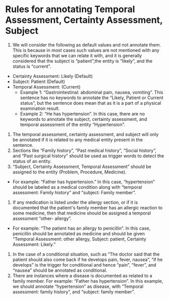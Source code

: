 # Rules for annotating Temporal Assessment, Certainty Assessment, Subject

1. We will consider the following as default values and not annotate them. This is because in most cases such values are not mentioned with any specific keywords that we can relate it with, and it is generally considered that the subject is “patient”,the entity is “likely”, and the status is “current”. 
  * Certainty Assessment: Likely (Default)
  * Subject: Patient (Default)
  * Temporal Assessment: (Current)
    * Example 1: “Gastrointestinal: abdominal pain, nausea, vomiting”. This sentence has no keywords to annotate the “Likely, Patient or Current status”, but the sentence does mean that as it is a part of a physical examination result.
    * Example 2: “He has hypertension”. In this case, there are no keywords to annotate the subject, certainty assessment, and temporal assessment of the entity “Hypertension”.
1. The temporal assessment, certainty assessment, and subject will only be annotated if it is related to any medical entity present in the sentence.
1. Sections like “Family history”, “Past medical history”, “Social history”, and “Past surgical history” should be used as trigger words to detect the status of an entity.
1. “Subject, Certainty Assessment, Temporal Assessment” should be assigned to the entity (Problem, Procedure, Medicine).
  * For example: “Father has hypertension.” In this case, “hypertension” should be labeled as a medical condition along with “temporal assessment: Family history” and “subject: Family member”.
1. If any medication is listed under the allergy section, or if it is documented that the patient's family member has an allergic reaction to some medicine, then that medicine should be assigned a temporal assessment “other- allergy”.
  * For example: “The patient has an allergy to penicillin”. In this case, penicillin should be annotated as medicine and should be given “Temporal Assessment: other allergy, Subject: patient, Certainty Assessment: Likely.”
1. In the case of a conditional situation, such as “The doctor said that the patient should also come back if he develops pain, fever, nausea”, “if he develops” is the trigger for conditional and hence “pain”, “fever”, and “nausea” should be annotated as conditional.
1. There are instances where a disease is documented as related to a family member. For example: “Father has hypertension”. In this example, we should annotate “hypertension” as disease, with “Temporal assessment: family history”, and “subject: family member”. 
